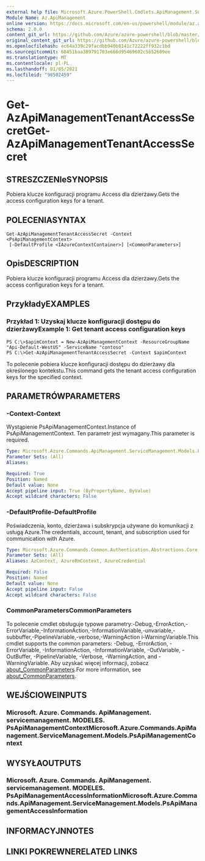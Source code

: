 ```yaml
---
external help file: Microsoft.Azure.PowerShell.Cmdlets.ApiManagement.ServiceManagement.dll-Help.xml
Module Name: Az.ApiManagement
online version: https://docs.microsoft.com/en-us/powershell/module/az.apimanagement/get-azapimanagementtenantaccesssecret
schema: 2.0.0
content_git_url: https://github.com/Azure/azure-powershell/blob/master/src/ApiManagement/ApiManagement/help/Get-AzApiManagementTenantAccessSecret.md
original_content_git_url: https://github.com/Azure/azure-powershell/blob/master/src/ApiManagement/ApiManagement/help/Get-AzApiManagementTenantAccessSecret.md
ms.openlocfilehash: ec64a339c29facdbb940b8141c72222ff932c1bd
ms.sourcegitcommit: 68451baa389791703e666d95469602c5652609ee
ms.translationtype: MT
ms.contentlocale: pl-PL
ms.lasthandoff: 01/05/2021
ms.locfileid: "98502459"
---
```

# <span data-ttu-id="db965-101">Get-AzApiManagementTenantAccessSecret</span><span class="sxs-lookup"><span data-stu-id="db965-101">Get-AzApiManagementTenantAccessSecret</span></span>

## <span data-ttu-id="db965-102">STRESZCZENIe</span><span class="sxs-lookup"><span data-stu-id="db965-102">SYNOPSIS</span></span>
<span data-ttu-id="db965-103">Pobiera klucze konfiguracji programu Access dla dzierżawy.</span><span class="sxs-lookup"><span data-stu-id="db965-103">Gets the access configuration keys for a tenant.</span></span>

## <span data-ttu-id="db965-104">POLECENIA</span><span class="sxs-lookup"><span data-stu-id="db965-104">SYNTAX</span></span>

```
Get-AzApiManagementTenantAccessSecret -Context <PsApiManagementContext>
 [-DefaultProfile <IAzureContextContainer>] [<CommonParameters>]
```

## <span data-ttu-id="db965-105">Opis</span><span class="sxs-lookup"><span data-stu-id="db965-105">DESCRIPTION</span></span>
<span data-ttu-id="db965-106">Pobiera klucze konfiguracji programu Access dla dzierżawy.</span><span class="sxs-lookup"><span data-stu-id="db965-106">Gets the access configuration keys for a tenant.</span></span>

## <span data-ttu-id="db965-107">Przykłady</span><span class="sxs-lookup"><span data-stu-id="db965-107">EXAMPLES</span></span>

### <span data-ttu-id="db965-108">Przykład 1: Uzyskaj klucze konfiguracji dostępu do dzierżawy</span><span class="sxs-lookup"><span data-stu-id="db965-108">Example 1: Get tenant access configuration keys</span></span>
```
PS C:\>$apimContext = New-AzApiManagementContext -ResourceGroupName "Api-Default-WestUS" -ServiceName "contoso"
PS C:\>Get-AzApiManagementTenantAccessSecret -Context $apimContext
```

<span data-ttu-id="db965-109">To polecenie pobiera klucze konfiguracji dostępu do dzierżawy dla określonego kontekstu.</span><span class="sxs-lookup"><span data-stu-id="db965-109">This command gets the tenant access configuration keys for the specified context.</span></span>

## <span data-ttu-id="db965-110">PARAMETRÓW</span><span class="sxs-lookup"><span data-stu-id="db965-110">PARAMETERS</span></span>

### <span data-ttu-id="db965-111">-Context</span><span class="sxs-lookup"><span data-stu-id="db965-111">-Context</span></span>
<span data-ttu-id="db965-112">Wystąpienie PsApiManagementContext.</span><span class="sxs-lookup"><span data-stu-id="db965-112">Instance of PsApiManagementContext.</span></span>
<span data-ttu-id="db965-113">Ten parametr jest wymagany.</span><span class="sxs-lookup"><span data-stu-id="db965-113">This parameter is required.</span></span>

```yaml
Type: Microsoft.Azure.Commands.ApiManagement.ServiceManagement.Models.PsApiManagementContext
Parameter Sets: (All)
Aliases:

Required: True
Position: Named
Default value: None
Accept pipeline input: True (ByPropertyName, ByValue)
Accept wildcard characters: False
```

### <span data-ttu-id="db965-114">-DefaultProfile</span><span class="sxs-lookup"><span data-stu-id="db965-114">-DefaultProfile</span></span>
<span data-ttu-id="db965-115">Poświadczenia, konto, dzierżawa i subskrypcja używane do komunikacji z usługą Azure.</span><span class="sxs-lookup"><span data-stu-id="db965-115">The credentials, account, tenant, and subscription used for communication with Azure.</span></span>

```yaml
Type: Microsoft.Azure.Commands.Common.Authentication.Abstractions.Core.IAzureContextContainer
Parameter Sets: (All)
Aliases: AzContext, AzureRmContext, AzureCredential

Required: False
Position: Named
Default value: None
Accept pipeline input: False
Accept wildcard characters: False
```

### <span data-ttu-id="db965-116">CommonParameters</span><span class="sxs-lookup"><span data-stu-id="db965-116">CommonParameters</span></span>
<span data-ttu-id="db965-117">To polecenie cmdlet obsługuje typowe parametry:-Debug,-ErrorAction,-ErrorVariable,-InformationAction,-InformationVariable,-unvariable,-subbuffer,-PipelineVariable,-verbose,-WarningAction i-WarningVariable.</span><span class="sxs-lookup"><span data-stu-id="db965-117">This cmdlet supports the common parameters: -Debug, -ErrorAction, -ErrorVariable, -InformationAction, -InformationVariable, -OutVariable, -OutBuffer, -PipelineVariable, -Verbose, -WarningAction, and -WarningVariable.</span></span> <span data-ttu-id="db965-118">Aby uzyskać więcej informacji, zobacz [about_CommonParameters](http://go.microsoft.com/fwlink/?LinkID=113216).</span><span class="sxs-lookup"><span data-stu-id="db965-118">For more information, see [about_CommonParameters](http://go.microsoft.com/fwlink/?LinkID=113216).</span></span>

## <span data-ttu-id="db965-119">WEJŚCIOWE</span><span class="sxs-lookup"><span data-stu-id="db965-119">INPUTS</span></span>

### <span data-ttu-id="db965-120">Microsoft. Azure. Commands. ApiManagement. servicemanagement. MODELES. PsApiManagementContext</span><span class="sxs-lookup"><span data-stu-id="db965-120">Microsoft.Azure.Commands.ApiManagement.ServiceManagement.Models.PsApiManagementContext</span></span>

## <span data-ttu-id="db965-121">WYSYŁA</span><span class="sxs-lookup"><span data-stu-id="db965-121">OUTPUTS</span></span>

### <span data-ttu-id="db965-122">Microsoft. Azure. Commands. ApiManagement. servicemanagement. MODELES. PsApiManagementAccessInformation</span><span class="sxs-lookup"><span data-stu-id="db965-122">Microsoft.Azure.Commands.ApiManagement.ServiceManagement.Models.PsApiManagementAccessInformation</span></span>

## <span data-ttu-id="db965-123">INFORMACYJN</span><span class="sxs-lookup"><span data-stu-id="db965-123">NOTES</span></span>

## <span data-ttu-id="db965-124">LINKI POKREWNE</span><span class="sxs-lookup"><span data-stu-id="db965-124">RELATED LINKS</span></span>
